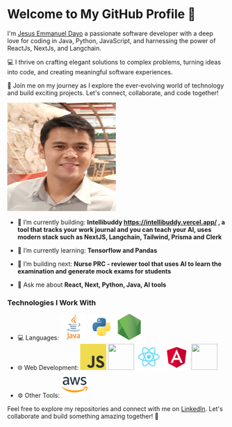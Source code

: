 # Welcome to My GitHub Profile 👋

I'm [Jesus Emmanuel Dayo](https://www.jeddayo.com) a passionate software developer with a deep love for coding in Java, Python, JavaScript, and harnessing the power of ReactJs, NextJs, and Langchain.

💻 I thrive on crafting elegant solutions to complex problems, turning ideas into code, and creating meaningful software experiences.

🚀 Join me on my journey as I explore the ever-evolving world of technology and build exciting projects. Let's connect, collaborate, and code together!

<picture>
 <source media="(prefers-color-scheme: dark)" srcset="profile.jpg">
 <source media="(prefers-color-scheme: light)" srcset="profile.jpg">
 <img alt="profile image" src="profile.jpg" width="250px" height="250px">
</picture>

- 🎥 I’m currently building: **Intellibuddy https://intellibuddy.vercel.app/ , a tool that tracks your work journal and you can teach your AI, uses modern stack such as NextJS, Langchain, Tailwind, Prisma and Clerk**

- 🌱 I’m currently learning: **Tensorflow and Pandas**

- 🎥 I’m building next: **Nurse PRC - reviewer tool that uses AI to learn the examination and generate mock exams for students**

- 💬 Ask me about **React, Next, Python, Java, AI tools**

### Technologies I Work With

- 💻 Languages:
<code><img height="60" width="60" src="https://raw.githubusercontent.com/github/explore/80688e429a7d4ef2fca1e82350fe8e3517d3494d/topics/java/java.png"></code>
<code><img height="60" width="60"  src="https://raw.githubusercontent.com/github/explore/80688e429a7d4ef2fca1e82350fe8e3517d3494d/topics/python/python.png"></code>
<code><img height="60" width="60"  src="https://raw.githubusercontent.com/github/explore/80688e429a7d4ef2fca1e82350fe8e3517d3494d/topics/nodejs/nodejs.png"></code>
- 🌐 Web Development:
<code><img height="60" width="60"  src="https://raw.githubusercontent.com/github/explore/80688e429a7d4ef2fca1e82350fe8e3517d3494d/topics/javascript/javascript.png"></code>
<code><img height="60" width="60"  src="https://raster.shields.io/badge/next.js-000000.png"></code>
<code><img height="60" width="60"  src="https://raw.githubusercontent.com/github/explore/80688e429a7d4ef2fca1e82350fe8e3517d3494d/topics/react/react.png"></code>
<code><img height="60" width="60"  src="https://raw.githubusercontent.com/github/explore/80688e429a7d4ef2fca1e82350fe8e3517d3494d/topics/angular/angular.png"></code>
<code><img height="60" width="60"  src="https://www.vectorlogo.zone/logos/figma/figma-icon.svg"></code>
- ⚙️ Other Tools:
<code><img height="60" width="60"  src="https://raw.githubusercontent.com/devicons/devicon/master/icons/amazonwebservices/amazonwebservices-original-wordmark.svg"></code>

Feel free to explore my repositories and connect with me on [LinkedIn](www.linkedin.com/in/jesus-emmanuel-dayo-6435a913). Let's collaborate and build something amazing together! 🤝
